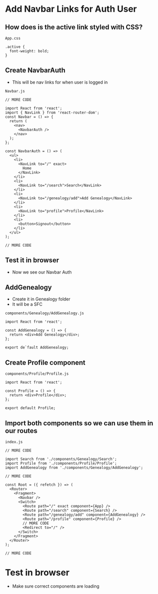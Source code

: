 # Add Navbar Links for Auth User
## How does is the active link styled with CSS?


`App.css`

```
.active {
  font-weight: bold;
}
```

## Create NavbarAuth
* This will be nav links for when user is logged in

`Navbar.js`

```
// MORE CODE

import React from 'react';
import { NavLink } from 'react-router-dom';
const Navbar = () => {
  return (
    <nav>
      <NavbarAuth />
    </nav>
  );
};

const NavbarAuth = () => (
  <ul>
    <li>
      <NavLink to="/" exact>
        Home
      </NavLink>
    </li>
    <li>
      <NavLink to="/search">Search</NavLink>
    </li>
    <li>
      <NavLink to="/genealogy/add">Add Genealogy</NavLink>
    </li>
    <li>
      <NavLink to="profile">Profile</NavLink>
    </li>
    <li>
      <button>Signout</button>
    </li>
  </ul>
);

// MORE CODE
```

## Test it in browser
* Now we see our Navbar Auth

## AddGenealogy
* Create it in Genealogy folder
* It will be a SFC

`components/Genealogy/AddGenealogy.js`

```
import React from 'react';

const AddGenealogy = () => {
  return <div>Add Genealogy</div>;
};

export de`fault AddGenealogy;
```

## Create Profile component
`components/Profile/Profile.js`

```
import React from 'react';

const Profile = () => {
  return <div>Profile</div>;
};

export default Profile;
```

## Import both components so we can use them in our routes
`index.js`

```
// MORE CODE

import Search from './components/Genealogy/Search';
import Profile from './components/Profile/Profile';
import AddGenealogy from './components/Genealogy/AddGenealogy';

// MORE CODE

const Root = ({ refetch }) => (
  <Router>
    <Fragment>
      <Navbar />
      <Switch>
        <Route path="/" exact component={App} />
        <Route path="/search" component={Search} />
        <Route path="/genealogy/add" component={AddGenealogy} />
        <Route path="/profile" component={Profile} />
        // MORE CODE
        <Redirect to="/" />
      </Switch>
    </Fragment>
  </Router>
);

// MORE CODE
```

# Test in browser
* Make sure correct components are loading


